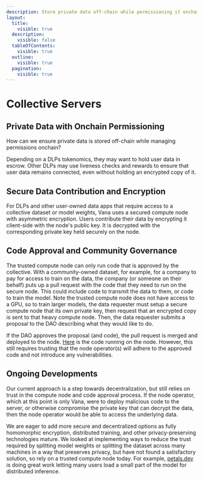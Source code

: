 ```yaml
---
description: Store private data off-chain while permissioning it onchain
layout:
  title:
    visible: true
  description:
    visible: false
  tableOfContents:
    visible: true
  outline:
    visible: true
  pagination:
    visible: true
---
```


# Collective Servers

## Private Data with Onchain Permissioning

How can we ensure private data is stored off-chain while managing permissions onchain?

Depending on a DLPs tokenomics, they may want to hold user data in escrow. Other DLPs may use liveness checks and rewards to ensure that user data remains connected, even without holding an encrypted copy of it.&#x20;

## Secure Data Contribution and Encryption

For DLPs and other user-owned data apps that require access to a collective dataset or model weights, Vana uses a secured compute node with asymmetric encryption. Users contribute their data by encrypting it client-side with the node's public key. It is decrypted with the corresponding private key held securely on the node.

## Code Approval and Community Governance

The trusted compute node can only run code that is approved by the collective. With a community-owned dataset, for example, for a company to pay for access to train on the data, the company (or someone on their behalf) puts up a pull request with the code that they need to run on the secure node. This could include code to transmit the data to them, or code to train the model. Note the trusted compute node does not have access to a GPU, so to train larger models, the data requester must setup a secure compute node that its own private key, then request that an encrypted copy is sent to that heavy compute node. Then, the data requester submits a proposal to the DAO describing what they would like to do.

If the DAO approves the proposal (and code), the pull request is merged and deployed to the node. [Here](https://github.com/vana-com/rdatadao-executor) is the code running on the node. However, this still requires trusting that the node operator(s) will adhere to the approved code and not introduce any vulnerabilities.

## Ongoing Developments <a href="#ongoing-developments" id="ongoing-developments"></a>

Our current approach is a step towards decentralization, but still relies on trust in the compute node and code approval process. If the node operator, which at this point is only Vana, were to deploy malicious code to the server, or otherwise compromise the private key that can decrypt the data, then the node operator would be able to access the underlying data.

We are eager to add more secure and decentralized options as fully homomorphic encryption, distributed training, and other privacy-preserving technologies mature. We looked at implementing ways to reduce the trust required by splitting model weights or splitting the dataset across many machines in a way that preserves privacy, but have not found a satisfactory solution, so rely on a trusted compute node today. For example, [petals.dev](https://petals.dev/) is doing great work letting many users load a small part of the model for distributed inference.

[\
](https://docs.vana.com/network/personal-servers/run-your-personal-server/hosted-app)
